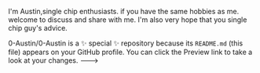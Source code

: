 I'm Austin,single chip enthusiasts.
if you have the same hobbies as me.
welcome to discuss and share with me.
I'm also very hope that you single chip guy's advice.

0-Austin/0-Austin is a ✨ special ✨ repository because its `README.md` (this file) appears on your GitHub profile.
You can click the Preview link to take a look at your changes.
--->
